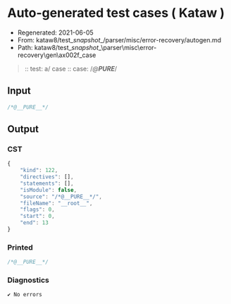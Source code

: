 # Auto-generated test cases ( Kataw )
- Regenerated: 2021-06-05
- From: kataw8/test\__snapshot__/parser/misc/error-recovery/autogen.md
- Path: kataw8/test\__snapshot__\parser\misc\error-recovery\gen\ax002f_case
> :: test: a/ case
> :: case: /*@__PURE__*/
## Input

`````js
/*@__PURE__*/
`````
## Output

### CST

```javascript
{
    "kind": 122,
    "directives": [],
    "statements": [],
    "isModule": false,
    "source": "/*@__PURE__*/",
    "fileName": "__root__",
    "flags": 0,
    "start": 0,
    "end": 13
}
```

### Printed

```javascript
/*@__PURE__*/

```

### Diagnostics

```javascript
✔ No errors
```

